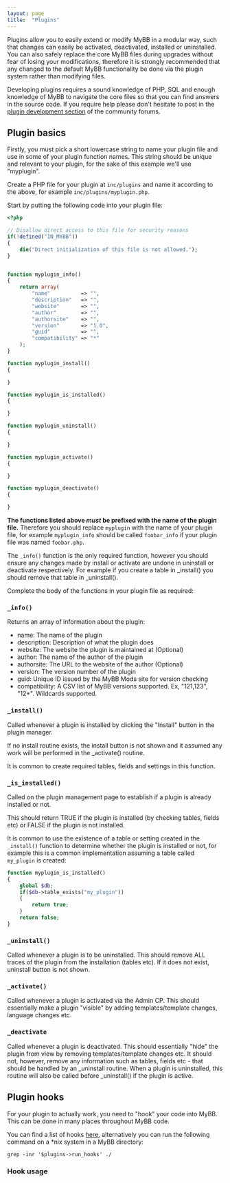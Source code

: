 ```yaml
---
layout: page
title:  "Plugins"
---
```


Plugins allow you to easily extend or modify MyBB in a modular way, such that changes can easily be activated, deactivated, installed or uninstalled.
You can also safely replace the core MyBB files  during upgrades without fear of losing your modifications, therefore it is strongly recommended that any changed to the default MyBB functionality be done via the plugin system rather than modifying files.

Developing plugins requires a sound knowledge of PHP, SQL and enough knowledge of MyBB to navigate the core files so that you can find answers in the source code.
If you require help please don't hesitate to post in the [plugin development section](http://community.mybb.com/forum-68.html) of the community forums.

## Plugin basics

Firstly, you must pick a short lowercase string to name your plugin file and use in some of your plugin function names.
This string should be unique and relevant to your plugin, for the sake of this example we'll use "myplugin".

Create a PHP file for your plugin at `inc/plugins` and name it according to the above, for example `inc/plugins/myplugin.php`.

Start by putting the following code into your plugin file:

```php
<?php

// Disallow direct access to this file for security reasons
if(!defined("IN_MYBB"))
{
	die("Direct initialization of this file is not allowed.");
}


function myplugin_info()
{
	return array(
		"name"			=> "",
		"description"	=> "",
		"website"		=> "",
		"author"		=> "",
		"authorsite"	=> "",
		"version"		=> "1.0",
		"guid" 			=> "",
		"compatibility" => "*"
	);
}

function myplugin_install()
{

}

function myplugin_is_installed()
{

}

function myplugin_uninstall()
{

}

function myplugin_activate()
{

}

function myplugin_deactivate()
{

}

```

**The functions listed above _must_ be prefixed with the name of the plugin file.** Therefore you should replace `myplugin` with the name of your plugin file, for example `myplugin_info` should be called `foobar_info` if your plugin file was named `foobar.php`.

The `_info()` function is the only required function, however you should ensure any changes made by install or activate are undone in uninstall or deactivate respectively. For example if you create a table in _install() you should remove that table in _uninstall().

Complete the body of the functions in your plugin file as required:

### `_info()`

Returns an array of information about the plugin:

 * name: The name of the plugin
 * description: Description of what the plugin does
 * website: The website the plugin is maintained at (Optional)
 * author: The name of the author of the plugin
 * authorsite: The URL to the website of the author (Optional)
 * version: The version number of the plugin
 * guid: Unique ID issued by the MyBB Mods site for version checking
 * compatibility: A CSV list of MyBB versions supported. Ex, "121,123", "12*". Wildcards supported.

### `_install()`

Called whenever a plugin is installed by clicking the "Install" button in the plugin manager.

If no install routine exists, the install button is not shown and it assumed any work will be performed in the _activate() routine.

It is common to create required tables, fields and settings in this function.

### `_is_installed()`

Called on the plugin management page to establish if a plugin is already installed or not.

This should return TRUE if the plugin is installed (by checking tables, fields etc) or FALSE if the plugin is not installed.

It is common to use the existence of a table or setting created in the `_install()` function to determine whether the plugin is installed or not, for example this is a common implementation assuming a table called `my_plugin` is created:

```php
function myplugin_is_installed()
{
    global $db;
    if($db->table_exists("my_plugin"))
    {
        return true;
    }
    return false;
}
```

### `_uninstall()`

Called whenever a plugin is to be uninstalled. This should remove ALL traces of the plugin from the installation (tables etc). If it does not exist, uninstall button is not shown.

### `_activate()`

Called whenever a plugin is activated via the Admin CP. This should essentially make a plugin "visible" by adding templates/template changes, language changes etc.

### `_deactivate`

Called whenever a plugin is deactivated. This should essentially "hide" the plugin from view by removing templates/template changes etc.
It should not, however, remove any information such as tables, fields etc - that should be handled by an _uninstall routine.
When a plugin is uninstalled, this routine will also be called before _uninstall() if the plugin is active.

## Plugin hooks

For your plugin to actually work, you need to "hook" your code into MyBB. This can be done in many places throughout MyBB code.

You can find a list of hooks [here](hooks), alternatively you can run the following command on a *nix system in a MyBB directory:

`grep -inr '$plugins->run_hooks' ./`

### Hook usage

